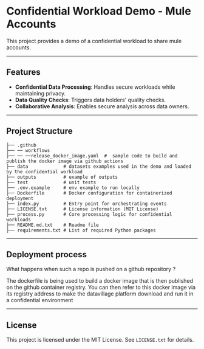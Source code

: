 # Confidential Workload Demo - Mule Accounts
This project provides a demo of a confidential workload to share mule accounts.

---

## Features

- **Confidential Data Processing**: Handles secure workloads while maintaining privacy.
- **Data Quality Checks**: Triggers data holders' quality checks.
- **Collaborative Analysis**: Enables secure analysis across data owners.

---

## Project Structure

```
├── .github 
├── ── workflows
├── ── ──release_docker_image.yaml  #  sample code to build and publish the docker image via github actions 
├── data             # datasets examples used in the demo and loaded by the confidential workload 
├── outputs          # example of outputs
├── test             # unit tests
├── .env.example     # env example to run locally
├── Dockerfile       # Docker configuration for containerized deployment
├── index.py         # Entry point for orchestrating events
├── LICENSE.txt      # License information (MIT License)
├── process.py       # Core processing logic for confidential workloads
├── README.md.txt    # Readme file
├── requirements.txt # List of required Python packages
```

---

## Deployment process
What happens when such a repo is pushed on a github repository ?

The dockerfile is being used to build a docker image that is then published on the github container registry.
You can then refer to this docker image via its registry address to make the datavillage platform download and run it in a confidential environment

---

## License

This project is licensed under the MIT License. See `LICENSE.txt` for details.